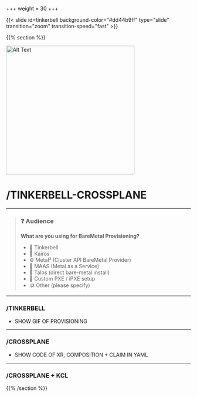 +++
weight = 30
+++

{{< slide id=tinkerbell background-color="#dd44b9ff" type="slide" transition="zoom" transition-speed="fast" >}}

{{% section %}}

<img src="https://artifacts.demo-infra.sthings-vsphere.labul.sva.de/images/tinkerbell.jpeg" alt="Alt Text" width="350" style="border: 1px; box-shadow: none;" />

# /TINKERBELL-CROSSPLANE

---

> ### ❓ Audience
>
> **What are you using for BareMetal Provisioning?**
>
> - 🦊 Tinkerbell
> - 🐙 Kairos
> - ⚙️ Metal³ (Cluster API BareMetal Provider)
> - 🐧 MAAS (Metal as a Service)
> - 🧠 Talos (direct bare-metal install)
> - 🧩 Custom PXE / iPXE setup
> - 🪙 Other (please specify)

---

### /TINKERBELL

* SHOW GIF OF PROVISIONING

---




### /CROSSPLANE

* SHOW CODE OF XR, COMPOSITION + CLAIM IN YAML

---


### /CROSSPLANE + KCL




{{% /section %}}
